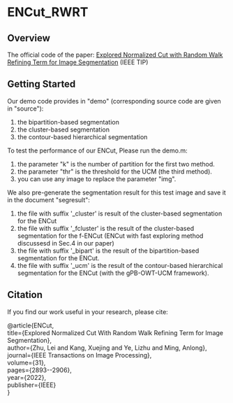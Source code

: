 # ENCut_RWRT
## Overview

The official code of the paper: [Explored Normalized Cut with Random Walk Refining Term for Image Segmentation][arxiv] (IEEE TIP)

## Getting Started

Our demo code provides in "demo" (corresponding source code are given in "source"):

1. the bipartition-based segmentation
2. the cluster-based segmentation
3. the contour-based hierarchical segmentation

To test the performance of our ENCut, Please run the demo.m:
1. the parameter "k" is the number of partition for the first two method.
2. the parameter "thr" is the threshold for the UCM (the third method). 
3. you can use any image to replace the parameter "img".


We also pre-generate the segmentation result for this test image and save it in the document "segresult":
1. the file with suffix '_cluster' is result of the cluster-based segmentation for the ENCut
2. the file with suffix '_fcluster' is the result of the cluster-based segmentation for the f-ENCut (ENCut with fast exploring method discussesd in Sec.4 in our paper)
3. the file with suffix '_bipart' is the result of the bipartition-based segmentation for the ENCut.
4. the file with suffix '_ucm' is the result of the contour-based hierarchical segmentation for the ENCut (with the gPB-OWT-UCM framework). 


## Citation

If you find our work useful in your research, please cite:

@article\{ENCut,</br>
  title=\{Explored Normalized Cut With Random Walk Refining Term for Image Segmentation\},</br>
  author=\{Zhu, Lei and Kang, Xuejing and Ye, Lizhu and Ming, Anlong\},</br>
  journal=\{IEEE Transactions on Image Processing\},</br>
  volume=\{31\},</br>
  pages=\{2893--2906\},</br>
  year=\{2022\},</br>
  publisher=\{IEEE\}</br>
\}</br>

[arxiv]: https://ieeexplore.ieee.org/abstract/document/9745758/
